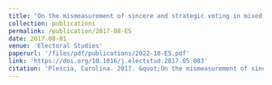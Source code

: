 ```yaml
---
title: "On the mismeasurement of sincere and strategic voting in mixed-member electoral systems"
collection: publications
permalink: /publication/2017-08-ES
date: 2017-08-01
venue: 'Electoral Studies'
paperurl: '/files/pdf/publications/2022-10-ES.pdf'
link: 'https://doi.org/10.1016/j.electstud.2017.05.003'
citation: 'Plescia, Carolina. 2017. &quot;On the mismeasurement of sincere and strategic voting in mixed-member electoral systems.&quot; <i>Electoral Studies</i> 48: 19-29. doi.org/10.1016/j.electstud.2017.05.003'
---
```



